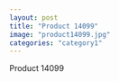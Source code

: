 ```yaml
---
layout: post
title: "Product 14099"
image: "product14099.jpg"
categories: "category1"
---
```

Product 14099
